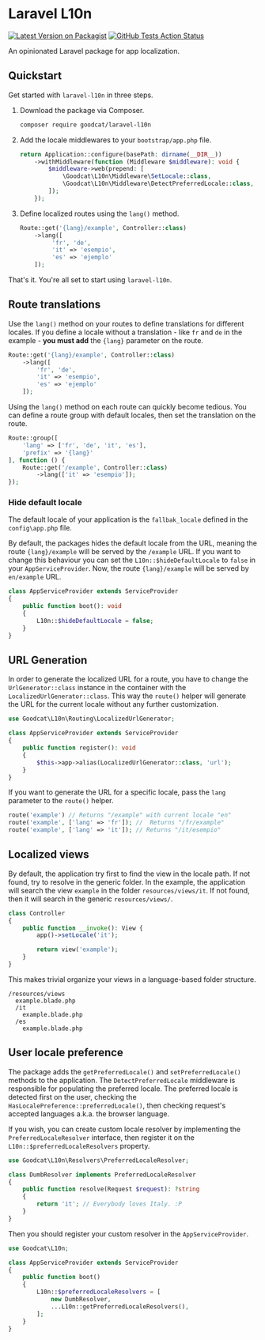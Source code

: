 # Laravel L10n

[![Latest Version on Packagist](https://img.shields.io/packagist/v/goodcat/laravel-l10n.svg?style=flat-square)](https://packagist.org/packages/goodcat/laravel-l10n)
[![GitHub Tests Action Status](https://img.shields.io/github/actions/workflow/status/goodcat-dev/laravel-l10n/tests.yaml?branch=main&label=tests&style=flat-square)](https://github.com/goodcat-dev/laravel-l10n/actions?query=workflow%3Atests+branch%3Amain)

An opinionated Laravel package for app localization.

## Quickstart

Get started with `laravel-l10n` in three steps.

1. Download the package via Composer.
   ```sh
   composer require goodcat/laravel-l10n
   ```
2. Add the locale middlewares to your `bootstrap/app.php` file.
   ```php
   return Application::configure(basePath: dirname(__DIR__))
       ->withMiddleware(function (Middleware $middleware): void {
           $middleware->web(prepend: [
               \Goodcat\L10n\Middleware\SetLocale::class,
               \Goodcat\L10n\Middleware\DetectPreferredLocale::class,
           ]);
       });
   ```
3. Define localized routes using the `lang()` method.
   ```php
   Route::get('{lang}/example', Controller::class)
       ->lang([
            'fr', 'de',
            'it' => 'esempio',
            'es' => 'ejemplo'
       ]);
   ```

That's it. You're all set to start using `laravel-l10n`.

## Route translations

Use the `lang()` method on your routes to define translations for different locales. 
If you define a locale without a translation - like `fr` and `de` in the example - **you must add** the `{lang}` parameter on the route.

```php
Route::get('{lang}/example', Controller::class)
    ->lang([
        'fr', 'de',
        'it' => 'esempio',
        'es' => 'ejemplo'
    ]);
```

Using the `lang()` method on each route can quickly become tedious. You can define a route group with default locales, then set the translation on the route.

```php
Route::group([
    'lang' => ['fr', 'de', 'it', 'es'],
    'prefix' => '{lang}'
], function () {
    Route::get('/example', Controller::class)
        ->lang(['it' => 'esempio']);
});
```

### Hide default locale

The default locale of your application is the `fallbak_locale` defined in the `config\app.php` file. 

By default, the packages hides the default locale from the URL, meaning the route `{lang}/example` will be served by the `/example` URL.
If you want to change this behaviour you can set the `L10n::$hideDefaultLocale` to `false` in your `AppServiceProvider`.
Now, the route `{lang}/example` will be served by `en/example` URL.

```php
class AppServiceProvider extends ServiceProvider
{
    public function boot(): void
    {
        L10n::$hideDefaultLocale = false;
    }
}
```

## URL Generation

In order to generate the localized URL for a route, you have to change the `UrlGenerator::class` instance in the container with the `LocalizedUrlGenerator::class`.
This way the `route()` helper will generate the URL for the current locale without any further customization.

```php
use Goodcat\L10n\Routing\LocalizedUrlGenerator;

class AppServiceProvider extends ServiceProvider
{
    public function register(): void
    {
        $this->app->alias(LocalizedUrlGenerator::class, 'url');
    }
}
```

If you want to generate the URL for a specific locale, pass the `lang` parameter to the `route()` helper.

```php
route('example') // Returns "/example" with current locale "en"
route('example', ['lang' => 'fr']); //  Returns "/fr/example"
route('example', ['lang' => 'it']); // Returns "/it/esempio"
```

## Localized views

By default, the application try first to find the view in the locale path. If not found, try to resolve in the generic folder.
In the example, the application will search the view `example` in the folder `resources/views/it`. If not found, then it will search in the generic `resources/views/`.

```php
class Controller
{
    public function __invoke(): View {
        app()->setLocale('it');

        return view('example');
    }
}
```

This makes trivial organize your views in a language-based folder structure.

```
/resources/views
  example.blade.php
  /it
    example.blade.php
  /es
    example.blade.php
```

## User locale preference

The package adds the `getPreferredLocale()` and `setPreferredLocale()` methods to the application.
The `DetectPreferredLocale` middleware is responsible for populating the preferred locale.
The preferred locale is detected first on the user, checking the `HasLocalePreference::preferredLocale()`, then checking request's accepted languages a.k.a. the browser language.

If you wish, you can create custom locale resolver by implementing the `PreferredLocaleResolver` interface, then register it on the `L10n::$preferredLocaleResolvers` property.

```php
use Goodcat\L10n\Resolvers\PreferredLocaleResolver;

class DumbResolver implements PreferredLocaleResolver
{
    public function resolve(Request $request): ?string
    {
        return 'it'; // Everybody loves Italy. :P
    }
}
```

Then you should register your custom resolver in the `AppServiceProvider`.

```php
use Goodcat\L10n; 

class AppServiceProvider extends ServiceProvider
{
    public function boot()
    {
        L10n::$preferredLocaleResolvers = [
            new DumbResolver,
            ...L10n::getPreferredLocaleResolvers(),
        ];
    }
}
```